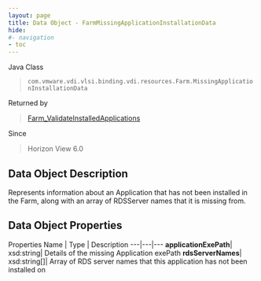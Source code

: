 ```yaml
---
layout: page
title: Data Object - FarmMissingApplicationInstallationData
hide:
#- navigation
- toc
---
```






Java Class
> `com.vmware.vdi.vlsi.binding.vdi.resources.Farm.MissingApplicationInstallationData`

Returned by
> [Farm_ValidateInstalledApplications](vdi.resources.Farm.md#validateInstalledApplications)

Since
> Horizon View 6.0


## Data Object Description

Represents information about an Application that has not been installed in the Farm, along with an array of RDSServer names that it is missing from.

## Data Object Properties
Properties
Name |  Type |  Description
---|---|---
**applicationExePath**|  xsd:string|  Details of the missing Application exePath
**rdsServerNames**|  xsd:string[]|  Array of RDS server names that this application has not been installed on
 


 
